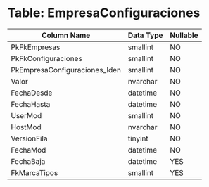 # Table: EmpresaConfiguraciones

| Column Name | Data Type | Nullable |
|-------------|-----------|----------|
| PkFkEmpresas | smallint | NO |
| PkFkConfiguraciones | smallint | NO |
| PkEmpresaConfiguraciones_Iden | smallint | NO |
| Valor | nvarchar | NO |
| FechaDesde | datetime | NO |
| FechaHasta | datetime | NO |
| UserMod | smallint | NO |
| HostMod | nvarchar | NO |
| VersionFila | tinyint | NO |
| FechaMod | datetime | NO |
| FechaBaja | datetime | YES |
| FkMarcaTipos | smallint | YES |
